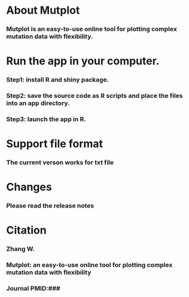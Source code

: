# About Mutplot

### Mutplot is an easy-to-use online tool for plotting complex mutation data with flexibility.

# Run the app in your computer.

### Step1: install R and shiny package.

### Step2: save the source code as R scripts and place the files into an app directory.

### Step3: launch the app in R. 

# Support file format

### The current verson works for txt file

# Changes

### Please read the release notes

# Citation

### Zhang W.

### Mutplot: an easy-to-use online tool for plotting complex mutation data with flexibility

### Journal PMID:###
